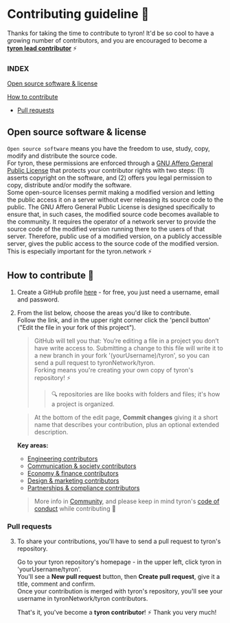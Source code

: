 # Contributing guideline :high_brightness: 

Thanks for taking the time to contribute to tyron! It'd be so cool to have a growing number of contributors, and you are encouraged to become a [**tyron lead contributor**](/community/leadContributors.md) :zap:

### INDEX
[Open source software & license](#open-source-software--license)

[How to contribute](#how-to-contribute-high_brightness)

- [Pull requests](#pull-requests)

## Open source software & license
```Open source software``` means you have the freedom to use, study, copy, modify and distribute the source code.  
For tyron, these permissions are enforced through a [GNU Affero General Public License](/LICENSE) that protects your contributor rights with two steps: (1) asserts copyright on the software, and (2) offers you legal permission to copy, distribute and/or modify the software.  
Some open-source licenses permit making a modified version and letting the public access it on a server without ever releasing its source code to the public. The GNU Affero General Public License is designed specifically to ensure that, in such cases, the modified source code becomes available to the community. It requires the operator of a network server to provide the source code of the modified version running there to the users of that server.  Therefore, public use of a modified version, on a publicly accessible server, gives the public access to the source code of the modified version. This is especially important for the tyron.network :zap:

## How to contribute :high_brightness:
1. Create a GitHub profile [here](https://github.com/join?source=header-home) - for free, you just need a username, email and password.

2. From the list below, choose the areas you'd like to contribute.  
Follow the link, and in the upper right corner click the 'pencil button' ("Edit the file in your fork of this project").
    > GitHub will tell you that: You’re editing a file in a project you don’t have write access to. Submitting a change to this file will write it to a new branch in your fork '(yourUsername)/tyron', so you can send a pull request to tyronNetwork/tyron.  
    > Forking means you're creating your own copy of tyron's repository! :zap:
    > > :mag: repositories are like books with folders and files; it's how a project is organized.   
    
    > At the bottom of the edit page, **Commit changes** giving it a short name that describes your contribution, plus an optional extended description.
    
    **Key areas:**
    - [Engineering contributors](/community/contributors/engineering.md)
    - [Communication & society contributors](/community/contributors/communication&society.md)
    - [Economy & finance contributors](/community/contributors/economy&finance.md)
    - [Design & marketing contributors](/community/contributors/design&marketing.md)
    - [Partnerships & compliance contributors](/community/contributors/partnerships&compliance.md)
    
    > More info in [Community](/community/README.md), and please keep in mind tyron's [code of conduct](/CODE_OF_CONDUCT.md) while contributing :high_brightness:
    
### Pull requests
3. To share your contributions, you'll have to send a pull request to tyron's repository.

    Go to your tyron repository's homepage - in the upper left, click tyron in 'yourUsername/tyron'.  
    You'll see a **New pull request** button, then **Create pull request**, give it a title, comment and confirm.  
    Once your contribution is merged with tyron's repository, you'll see your username in tyronNetwork/tyron contributors.  
    
    That's it, you've become a **tyron contributor**! :zap: Thank you very much!
